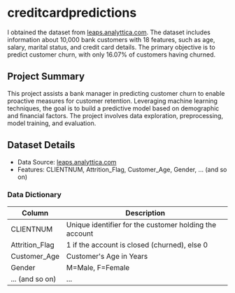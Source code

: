 # creditcardpredictions

I obtained the dataset from [leaps.analyttica.com](https://leaps.analyttica.com/home). The dataset includes information about 10,000 bank customers with 18 features, such as age, salary, marital status, and credit card details. The primary objective is to predict customer churn, with only 16.07% of customers having churned.

## Project Summary

This project assists a bank manager in predicting customer churn to enable proactive measures for customer retention. Leveraging machine learning techniques, the goal is to build a predictive model based on demographic and financial factors. The project involves data exploration, preprocessing, model training, and evaluation.

## Dataset Details

- Data Source: [leaps.analyttica.com](https://leaps.analyttica.com/home)
- Features: CLIENTNUM, Attrition_Flag, Customer_Age, Gender, ... (and so on)

### Data Dictionary

| Column                        | Description                                              |
| ----------------------------- | -------------------------------------------------------- |
| CLIENTNUM                     | Unique identifier for the customer holding the account   |
| Attrition_Flag                | 1 if the account is closed (churned), else 0             |
| Customer_Age                  | Customer's Age in Years                                  |
| Gender                        | M=Male, F=Female                                         |
| ... (and so on)               | ...                                                      |
